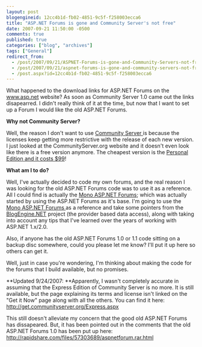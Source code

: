 ```yaml
---
layout: post
blogengineid: 12cc4b1d-fb02-4851-9c5f-f258003ecca6
title: "ASP.NET Forums is gone and Community Server's not free"
date: 2007-09-21 11:50:00 -0500
comments: true
published: true
categories: ["blog", "archives"]
tags: ["General"]
redirect_from: 
  - /post/2007/09/21/ASPNET-Forums-is-gone-and-Community-Servers-not-free
  - /post/2007/09/21/aspnet-forums-is-gone-and-community-servers-not-free
  - /post.aspx?id=12cc4b1d-fb02-4851-9c5f-f258003ecca6
---
```

<!-- more -->

What happened to the download links for ASP.NET Forums on the <A href="http://www.asp.net/">www.asp.net</A> website? As soon as Community Server 1.0 came out the links disapearred. I didn't really think of it at the time, but now that I want to set up a Forum I would like the old ASP.NET Forums.

**Why not Community Server?**

Well, the reason I don't want to use <A href="http://communityserver.org/">Community Server </A>is because the licenses keep getting more restrictive with the release of each new version. I just looked at the CommunityServer.org website and it doesn't even look like there is a free version anymore. The cheapest version is the <A href="http://get.communityserver.org/">Personal Edition and it costs $99</A>!

**What am I to do?**

Well, I've actually decided to code my own forums, and the real reason I was looking for the old ASP.NET Forums code was to use it as a reference. All I could find is actually the <A href="http://www.gotmono.net/Default.aspx?pageindex=5&amp;pageid=27">Mono ASP.NET Forums</A>; which was actually started by using the ASP.NET Forums as it's base. I'm going to use the <A href="http://www.gotmono.net/Default.aspx?pageindex=5&amp;pageid=27">Mono ASP.NET Forums </A>as a reference and take some pointers from the <A href="http://www.dotnetblogengine.net/">BlogEngine.NET</A> project (the provider based data access), along with taking into account any tips that I've learned over the years of working with ASP.NET 1.x/2.0.

Also, if anyone has the old ASP.NET Forums 1.0 or 1.1 code sitting on a backup disc somewhere, could you please let me know? I'll put it up here so others can get it.

Well, just in case you're wondering, I'm thinking about making the code for the forums that I build available, but no promises.

**Updated 9/24/2007: **Apparently, I wasn't completely accurate in assuming that the Express Edition of Community Server is no more. It is still available, but the page explaining its terms and license isn't linked on the "Get it Now" page along with all the others. You can find it here: <A href="http://get.communityserver.org/Express.aspx">http://get.communityserver.org/Express.aspx</A>

This still doesn't alleviate my concern that the good old ASP.NET Forums has dissapeared. But, it has been pointed out in the comments that the old ASP.NET Forums 1.0 has been put up here: <A href="http://rapidshare.com/files/57303689/aspnetforum.rar.html">http://rapidshare.com/files/57303689/aspnetforum.rar.html</A>
